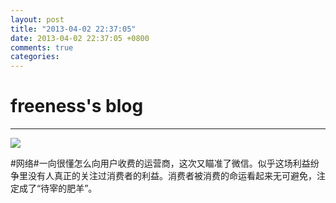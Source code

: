 ```yaml
---
layout: post
title: "2013-04-02 22:37:05"
date: 2013-04-02 22:37:05 +0800
comments: true
categories: 
---
```


# freeness's blog

----------

![](http://okqmqrbgo.bkt.clouddn.com/201304022237051.jpg)

>
\#网络\#一向很懂怎么向用户收费的运营商，这次又瞄准了微信。似乎这场利益纷争里没有人真正的关注过消费者的利益。消费者被消费的命运看起来无可避免，注定成了“待宰的肥羊”。